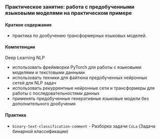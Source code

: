 ### Практическое занятие: работа с предобученными языковыми моделями на практическом примере 

#### **Краткое содержание**
- практика по дообучению трансформерных языковых моделей.

#### **Компетенции**

Deep Learning NLP
- использовать фреймворки PyTorch для работы с языковыми моделями и текстовыми данными
- использовать техники для файтюна предобученных нейронных сетей для NLP задач
- использовать рекуррентные нейронные сети и трансформеры для работы с последовательностями данных
- применять предобученные генеративные языковые модели без дополнительного дообучения

#### **Практика**

- <code>binary-text-classification-comment</code> - Разборка задачи <code>CoLa</code> (Задача бинарной классификации)
